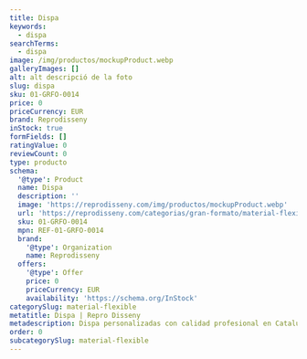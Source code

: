 ```yaml
---
title: Dispa
keywords:
  - dispa
searchTerms:
  - dispa
image: /img/productos/mockupProduct.webp
galleryImages: []
alt: alt descripció de la foto
slug: dispa
sku: 01-GRFO-0014
price: 0
priceCurrency: EUR
brand: Reprodisseny
inStock: true
formFields: []
ratingValue: 0
reviewCount: 0
type: producto
schema:
  '@type': Product
  name: Dispa
  description: ''
  image: 'https://reprodisseny.com/img/productos/mockupProduct.webp'
  url: 'https://reprodisseny.com/categorias/gran-formato/material-flexible/dispa'
  sku: 01-GRFO-0014
  mpn: REF-01-GRFO-0014
  brand:
    '@type': Organization
    name: Reprodisseny
  offers:
    '@type': Offer
    price: 0
    priceCurrency: EUR
    availability: 'https://schema.org/InStock'
categorySlug: material-flexible
metatitle: Dispa | Repro Disseny
metadescription: Dispa personalizadas con calidad profesional en Cataluña.
order: 0
subcategorySlug: material-flexible
---
```



